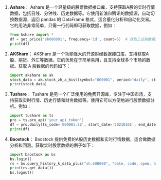 
1. **Ashare**：
   Ashare 是一个轻量级的股票数据接口库，支持获取A股的实时行情数据，包括日线、分钟线、历史数据等。它使用新浪和腾讯的数据源，自动切换数据源，返回 pandas 的 DataFrame 格式，适合量化分析和自动化交易。它的用法非常简单，只需一行代码即可获取数据，例如：
   ```python
   from Ashare import *
   df = get_price('sh000001', frequency='1d', count=5)  # 获取上证指数最近5天的日线数据
   print(df)
   ```

2. **AKShare**：
   AKShare 是一个功能强大的开源财经数据接口库，支持获取A股、期货、外汇等数据。它的优势在于简单易用，且支持全球多个市场的数据。获取 A 股数据的代码如下：
   ```python
   import akshare as ak
   stock_data = ak.stock_zh_a_hist(symbol="000001", period="daily", start_date="20210101", end_date="20211231")
   print(stock_data)
   ```

3. **Tushare**：
   Tushare 是另一个广泛使用的免费开源库，专注于中国市场，支持获取实时行情、历史行情和财务数据等。使用它可以方便地进行股票数据分析。例如：
   ```python
   import tushare as ts
   pro = ts.pro_api('your_api_token')
   df = pro.daily(ts_code='000001.SZ', start_date='20210101', end_date='20211231')
   print(df)
   ```

4. **Baostock**：
   Baostock 提供免费的A股历史数据和实时行情数据，适合做数据分析和回测。获取实时股票数据的例子如下：
   ```python
   import baostock as bs
   bs.login()
   rs = bs.query_history_k_data_plus("sh.600000", "date, code, open, high, low, close", start_date='2020-01-01', end_date='2020-12-31')
   print(rs.get_data())
   bs.logout()
   ```
